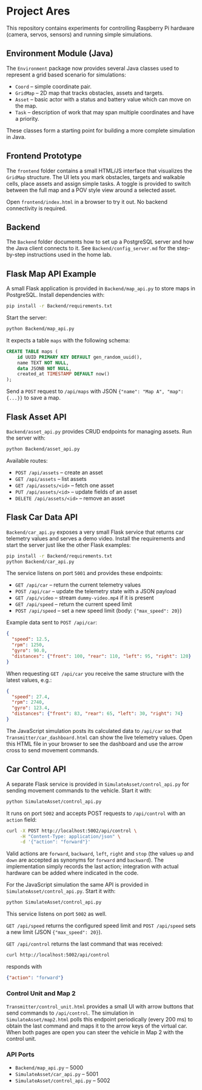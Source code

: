 # Project Ares

This repository contains experiments for controlling Raspberry Pi hardware (camera, servos, sensors) and running simple simulations.

## Environment Module (Java)

The `Environment` package now provides several Java classes used to represent a grid based scenario for simulations:

- `Coord` – simple coordinate pair.
- `GridMap` – 2D map that tracks obstacles, assets and targets.
- `Asset` – basic actor with a status and battery value which can move on the map.
- `Task` – description of work that may span multiple coordinates and have a priority.

These classes form a starting point for building a more complete simulation in Java.

## Frontend Prototype

The `frontend` folder contains a small HTML/JS interface that visualizes the `GridMap` structure. The UI lets you mark obstacles, targets and walkable cells, place assets and assign simple tasks. A toggle is provided to switch between the full map and a POV style view around a selected asset.

Open `frontend/index.html` in a browser to try it out. No backend connectivity is required.

## Backend

The `Backend` folder documents how to set up a PostgreSQL server and how the Java client connects to it. See `Backend/config_server.md` for the step-by-step instructions used in the home lab.

## Flask Map API Example

A small Flask application is provided in `Backend/map_api.py` to store maps in PostgreSQL.
Install dependencies with:

```bash
pip install -r Backend/requirements.txt
```

Start the server:

```bash
python Backend/map_api.py
```

It expects a table `maps` with the following schema:

```sql
CREATE TABLE maps (
    id UUID PRIMARY KEY DEFAULT gen_random_uuid(),
    name TEXT NOT NULL,
    data JSONB NOT NULL,
    created_at TIMESTAMP DEFAULT now()
);
```

Send a `POST` request to `/api/maps` with JSON
`{"name": "Map A", "map": {...}}` to save a map.

## Flask Asset API

`Backend/asset_api.py` provides CRUD endpoints for managing assets.
Run the server with:

```bash
python Backend/asset_api.py
```

Available routes:

- `POST /api/assets` – create an asset
- `GET /api/assets` – list assets
- `GET /api/assets/<id>` – fetch one asset
- `PUT /api/assets/<id>` – update fields of an asset
- `DELETE /api/assets/<id>` – remove an asset

## Flask Car Data API


`Backend/car_api.py` exposes a very small Flask service that returns car
telemetry values and serves a demo video. Install the requirements and start the
server just like the other Flask examples:

```bash
pip install -r Backend/requirements.txt
python Backend/car_api.py
```

The service listens on port `5001` and provides these endpoints:

- `GET /api/car` – return the current telemetry values
- `POST /api/car` – update the telemetry state with a JSON payload
- `GET /api/video` – stream `dummy-video.mp4` if it is present
- `GET /api/speed` – return the current speed limit
- `POST /api/speed` – set a new speed limit (body: `{"max_speed": 20}`)

Example data sent to `POST /api/car`:

```json
{
  "speed": 12.5,
  "rpm": 1250,
  "gyro": 90.0,
  "distances": {"front": 100, "rear": 110, "left": 95, "right": 120}
}
```

When requesting `GET /api/car` you receive the same structure with the latest
values, e.g.:

```json
{
  "speed": 27.4,
  "rpm": 2740,
  "gyro": 123.4,
  "distances": {"front": 83, "rear": 65, "left": 30, "right": 74}
}
```

The JavaScript simulation posts its calculated data to `/api/car` so that
`Transmitter/car_dashboard.html` can show the live telemetry values. Open this
HTML file in your browser to see the dashboard and use the arrow cross to send
movement commands.


## Car Control API

A separate Flask service is provided in `SimulateAsset/control_api.py` for sending
movement commands to the vehicle. Start it with:

```bash
python SimulateAsset/control_api.py
```

It runs on port `5002` and accepts POST requests to `/api/control` with an
`action` field:

```bash
curl -X POST http://localhost:5002/api/control \
     -H "Content-Type: application/json" \
     -d '{"action": "forward"}'
```

Valid actions are `forward`, `backward`, `left`, `right` and `stop` (the values
`up` and `down` are accepted as synonyms for `forward` and `backward`). The
implementation simply records the last action; integration with actual hardware
can be added where indicated in the code.

For the JavaScript simulation the same API is provided in
`SimulateAsset/control_api.py`. Start it with:

```bash
python SimulateAsset/control_api.py
```

This service listens on port `5002` as well.

`GET /api/speed` returns the configured speed limit and `POST /api/speed` sets a
new limit (JSON `{"max_speed": 20}`).

`GET /api/control` returns the last command that was received:

```bash
curl http://localhost:5002/api/control
```

responds with

```json
{"action": "forward"}
```

### Control Unit and Map 2

`Transmitter/control_unit.html` provides a small UI with arrow buttons that send
commands to `/api/control`. The simulation in `SimulateAsset/map2.html` polls
this endpoint periodically (every 200&nbsp;ms) to obtain the last command and
maps it to the arrow keys of the virtual car. When both pages are open you can
steer the vehicle in Map&nbsp;2 with the control unit.

### API Ports

- `Backend/map_api.py` – 5000
- `SimulateAsset/car_api.py` – 5001
- `SimulateAsset/control_api.py` – 5002
